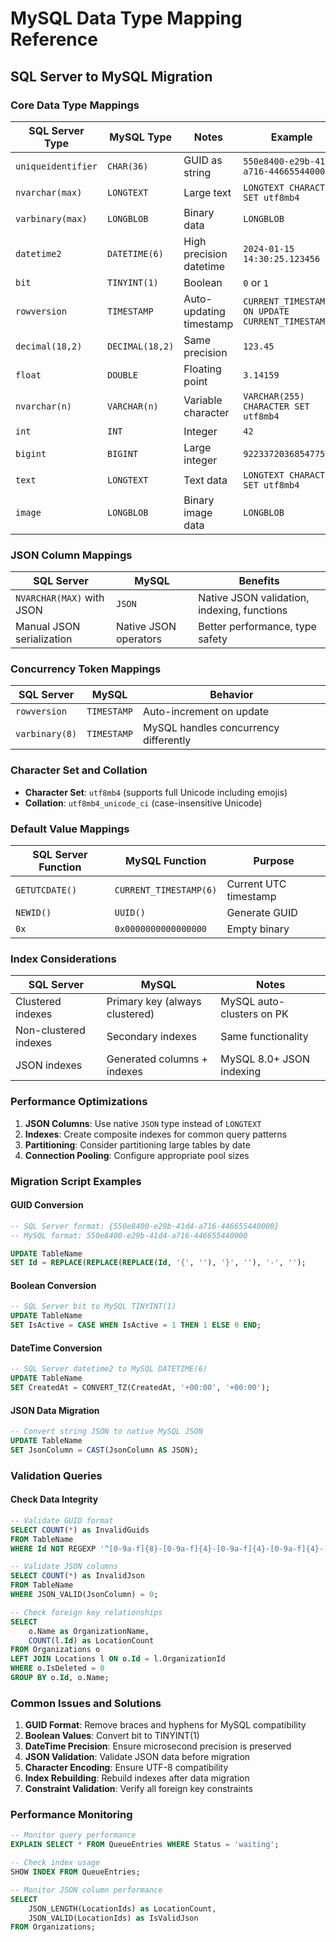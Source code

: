 # MySQL Data Type Mapping Reference
## SQL Server to MySQL Migration

### Core Data Type Mappings

| SQL Server Type | MySQL Type | Notes | Example |
|----------------|------------|-------|---------|
| `uniqueidentifier` | `CHAR(36)` | GUID as string | `550e8400-e29b-41d4-a716-446655440000` |
| `nvarchar(max)` | `LONGTEXT` | Large text | `LONGTEXT CHARACTER SET utf8mb4` |
| `varbinary(max)` | `LONGBLOB` | Binary data | `LONGBLOB` |
| `datetime2` | `DATETIME(6)` | High precision datetime | `2024-01-15 14:30:25.123456` |
| `bit` | `TINYINT(1)` | Boolean | `0` or `1` |
| `rowversion` | `TIMESTAMP` | Auto-updating timestamp | `CURRENT_TIMESTAMP ON UPDATE CURRENT_TIMESTAMP` |
| `decimal(18,2)` | `DECIMAL(18,2)` | Same precision | `123.45` |
| `float` | `DOUBLE` | Floating point | `3.14159` |
| `nvarchar(n)` | `VARCHAR(n)` | Variable character | `VARCHAR(255) CHARACTER SET utf8mb4` |
| `int` | `INT` | Integer | `42` |
| `bigint` | `BIGINT` | Large integer | `9223372036854775807` |
| `text` | `LONGTEXT` | Text data | `LONGTEXT CHARACTER SET utf8mb4` |
| `image` | `LONGBLOB` | Binary image data | `LONGBLOB` |

### JSON Column Mappings

| SQL Server | MySQL | Benefits |
|------------|-------|----------|
| `NVARCHAR(MAX)` with JSON | `JSON` | Native JSON validation, indexing, functions |
| Manual JSON serialization | Native JSON operators | Better performance, type safety |

### Concurrency Token Mappings

| SQL Server | MySQL | Behavior |
|------------|-------|----------|
| `rowversion` | `TIMESTAMP` | Auto-increment on update |
| `varbinary(8)` | `TIMESTAMP` | MySQL handles concurrency differently |

### Character Set and Collation

- **Character Set**: `utf8mb4` (supports full Unicode including emojis)
- **Collation**: `utf8mb4_unicode_ci` (case-insensitive Unicode)

### Default Value Mappings

| SQL Server Function | MySQL Function | Purpose |
|-------------------|----------------|---------|
| `GETUTCDATE()` | `CURRENT_TIMESTAMP(6)` | Current UTC timestamp |
| `NEWID()` | `UUID()` | Generate GUID |
| `0x` | `0x0000000000000000` | Empty binary |

### Index Considerations

| SQL Server | MySQL | Notes |
|------------|-------|-------|
| Clustered indexes | Primary key (always clustered) | MySQL auto-clusters on PK |
| Non-clustered indexes | Secondary indexes | Same functionality |
| JSON indexes | Generated columns + indexes | MySQL 8.0+ JSON indexing |

### Performance Optimizations

1. **JSON Columns**: Use native `JSON` type instead of `LONGTEXT`
2. **Indexes**: Create composite indexes for common query patterns
3. **Partitioning**: Consider partitioning large tables by date
4. **Connection Pooling**: Configure appropriate pool sizes

### Migration Script Examples

#### GUID Conversion
```sql
-- SQL Server format: {550e8400-e29b-41d4-a716-446655440000}
-- MySQL format: 550e8400-e29b-41d4-a716-446655440000

UPDATE TableName 
SET Id = REPLACE(REPLACE(REPLACE(Id, '{', ''), '}', ''), '-', '');
```

#### Boolean Conversion
```sql
-- SQL Server bit to MySQL TINYINT(1)
UPDATE TableName 
SET IsActive = CASE WHEN IsActive = 1 THEN 1 ELSE 0 END;
```

#### DateTime Conversion
```sql
-- SQL Server datetime2 to MySQL DATETIME(6)
UPDATE TableName 
SET CreatedAt = CONVERT_TZ(CreatedAt, '+00:00', '+00:00');
```

#### JSON Data Migration
```sql
-- Convert string JSON to native MySQL JSON
UPDATE TableName 
SET JsonColumn = CAST(JsonColumn AS JSON);
```

### Validation Queries

#### Check Data Integrity
```sql
-- Validate GUID format
SELECT COUNT(*) as InvalidGuids
FROM TableName 
WHERE Id NOT REGEXP '^[0-9a-f]{8}-[0-9a-f]{4}-[0-9a-f]{4}-[0-9a-f]{4}-[0-9a-f]{12}$';

-- Validate JSON columns
SELECT COUNT(*) as InvalidJson
FROM TableName 
WHERE JSON_VALID(JsonColumn) = 0;

-- Check foreign key relationships
SELECT 
    o.Name as OrganizationName,
    COUNT(l.Id) as LocationCount
FROM Organizations o
LEFT JOIN Locations l ON o.Id = l.OrganizationId
WHERE o.IsDeleted = 0
GROUP BY o.Id, o.Name;
```

### Common Issues and Solutions

1. **GUID Format**: Remove braces and hyphens for MySQL compatibility
2. **Boolean Values**: Convert bit to TINYINT(1)
3. **DateTime Precision**: Ensure microsecond precision is preserved
4. **JSON Validation**: Validate JSON data before migration
5. **Character Encoding**: Ensure UTF-8 compatibility
6. **Index Rebuilding**: Rebuild indexes after data migration
7. **Constraint Validation**: Verify all foreign key constraints

### Performance Monitoring

```sql
-- Monitor query performance
EXPLAIN SELECT * FROM QueueEntries WHERE Status = 'waiting';

-- Check index usage
SHOW INDEX FROM QueueEntries;

-- Monitor JSON column performance
SELECT 
    JSON_LENGTH(LocationIds) as LocationCount,
    JSON_VALID(LocationIds) as IsValidJson
FROM Organizations;
```
